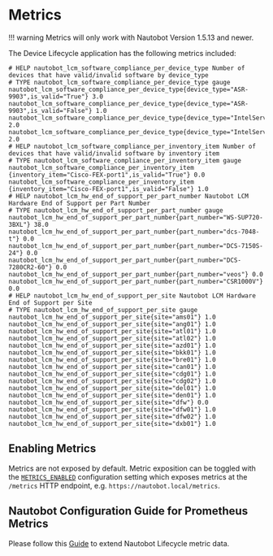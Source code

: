 # Metrics

!!! warning
    Metrics will only work with Nautobot Version 1.5.13 and newer.

The Device Lifecycle application has the following metrics included:

```
# HELP nautobot_lcm_software_compliance_per_device_type Number of devices that have valid/invalid software by device_type
# TYPE nautobot_lcm_software_compliance_per_device_type gauge
nautobot_lcm_software_compliance_per_device_type{device_type="ASR-9903",is_valid="True"} 3.0
nautobot_lcm_software_compliance_per_device_type{device_type="ASR-9903",is_valid="False"} 1.0
nautobot_lcm_software_compliance_per_device_type{device_type="IntelServer",is_valid="True"} 2.0
nautobot_lcm_software_compliance_per_device_type{device_type="IntelServer",is_valid="False"} 2.0
# HELP nautobot_lcm_software_compliance_per_inventory_item Number of devices that have valid/invalid software by inventory item
# TYPE nautobot_lcm_software_compliance_per_inventory_item gauge
nautobot_lcm_software_compliance_per_inventory_item {inventory_item="Cisco-FEX-port1",is_valid="True"} 0.0
nautobot_lcm_software_compliance_per_inventory_item {inventory_item="Cisco-FEX-port1",is_valid="False"} 1.0
# HELP nautobot_lcm_hw_end_of_support_per_part_number Nautobot LCM Hardware End of Support per Part Number
# TYPE nautobot_lcm_hw_end_of_support_per_part_number gauge
nautobot_lcm_hw_end_of_support_per_part_number{part_number="WS-SUP720-3BXL"} 38.0
nautobot_lcm_hw_end_of_support_per_part_number{part_number="dcs-7048-t"} 0.0
nautobot_lcm_hw_end_of_support_per_part_number{part_number="DCS-7150S-24"} 0.0
nautobot_lcm_hw_end_of_support_per_part_number{part_number="DCS-7280CR2-60"} 0.0
nautobot_lcm_hw_end_of_support_per_part_number{part_number="veos"} 0.0
nautobot_lcm_hw_end_of_support_per_part_number{part_number="CSR1000V"} 0.0
# HELP nautobot_lcm_hw_end_of_support_per_site Nautobot LCM Hardware End of Support per Site
# TYPE nautobot_lcm_hw_end_of_support_per_site gauge
nautobot_lcm_hw_end_of_support_per_site{site="ams01"} 1.0
nautobot_lcm_hw_end_of_support_per_site{site="ang01"} 1.0
nautobot_lcm_hw_end_of_support_per_site{site="atl01"} 1.0
nautobot_lcm_hw_end_of_support_per_site{site="atl02"} 1.0
nautobot_lcm_hw_end_of_support_per_site{site="azd01"} 1.0
nautobot_lcm_hw_end_of_support_per_site{site="bkk01"} 1.0
nautobot_lcm_hw_end_of_support_per_site{site="bre01"} 1.0
nautobot_lcm_hw_end_of_support_per_site{site="can01"} 1.0
nautobot_lcm_hw_end_of_support_per_site{site="cdg01"} 1.0
nautobot_lcm_hw_end_of_support_per_site{site="cdg02"} 1.0
nautobot_lcm_hw_end_of_support_per_site{site="del01"} 1.0
nautobot_lcm_hw_end_of_support_per_site{site="den01"} 1.0
nautobot_lcm_hw_end_of_support_per_site{site="dfw"} 0.0
nautobot_lcm_hw_end_of_support_per_site{site="dfw01"} 1.0
nautobot_lcm_hw_end_of_support_per_site{site="dfw02"} 1.0
nautobot_lcm_hw_end_of_support_per_site{site="dxb01"} 1.0
```

## Enabling Metrics
Metrics are not exposed by default. Metric exposition can be toggled with the [`METRICS_ENABLED`](https://docs.nautobot.com/projects/core/en/stable/configuration/optional-settings/?h=metrics#metrics_enabled) configuration setting which exposes metrics at the `/metrics` HTTP endpoint, e.g. `https://nautobot.local/metrics`.

## Nautobot Configuration Guide for Prometheus Metrics
Please follow this [Guide](https://docs.nautobot.com/projects/core/en/stable/additional-features/prometheus-metrics/?h=metrics) to extend Nautobot Lifecycle metric data.
